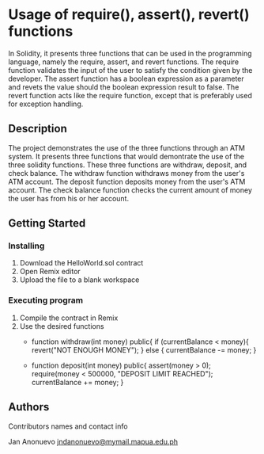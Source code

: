 # Usage of require(), assert(), revert() functions

In Solidity, it presents three functions that can be used in the programming language, namely the require, assert, and revert functions. The require function validates the input of the user to satisfy the condition given by the developer. The assert function has a boolean expression as a parameter and revets the value should the boolean expression result to false. The revert function acts like the require function, except that is preferably used for exception handling. 

## Description

The project demonstrates the use of the three functions through an ATM system. It presents three functions that would demontrate the use of the three solidity functions. These three functions are withdraw, deposit, and check balance. The withdraw function withdraws money from the user's ATM account. The deposit function deposits money from the user's ATM account. The check balance function checks the current amount of money the user has from his or her account. 

## Getting Started

### Installing

1. Download the HelloWorld.sol contract
2. Open Remix editor
3. Upload the file to a blank workspace

### Executing program

1. Compile the contract in Remix
2. Use the desired functions
   * function withdraw(int money) public{
      if (currentBalance < money){
        revert("NOT ENOUGH MONEY");
      } else {
        currentBalance -= money;
      }

   * function deposit(int money) public{
      assert(money > 0);
      require(money < 500000, "DEPOSIT LIMIT REACHED");
      currentBalance += money;
    }

## Authors

Contributors names and contact info

Jan Anonuevo
jndanonuevo@mymail.mapua.edu.ph


